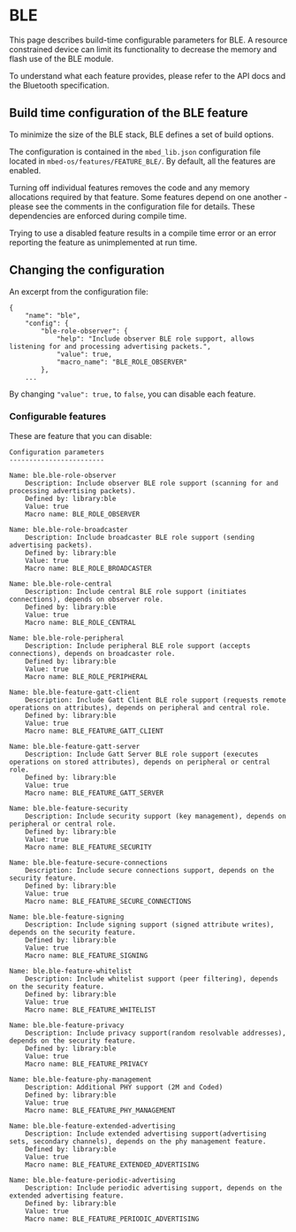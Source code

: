 <h1 id="configuration-ble">BLE</h1>

This page describes build-time configurable parameters for BLE. A resource constrained device can limit its functionality to decrease the memory and flash use of the BLE module. 

To understand what each feature provides, please refer to the API docs and the Bluetooth specification.

## Build time configuration of the BLE feature

To minimize the size of the BLE stack, BLE defines a set of build options.

The configuration is contained in the `mbed_lib.json` configuration file located in `mbed-os/features/FEATURE_BLE/`. By default, all the features are enabled.

Turning off individual features removes the code and any memory allocations required by that feature. Some features depend on one another - please see the comments in the configuration file for details. These dependencies are enforced during compile time.

Trying to use a disabled feature results in a compile time error or an error reporting the feature as unimplemented at run time.

## Changing the configuration

An excerpt from the configuration file:

```
{
    "name": "ble",
    "config": {
        "ble-role-observer": {
            "help": "Include observer BLE role support, allows listening for and processing advertising packets.",
            "value": true,
            "macro_name": "BLE_ROLE_OBSERVER"
        },
    ...
```

By changing `"value": true,` to `false`, you can disable each feature.

### Configurable features

These are feature that you can disable:

```
Configuration parameters
------------------------

Name: ble.ble-role-observer
    Description: Include observer BLE role support (scanning for and processing advertising packets).
    Defined by: library:ble
    Value: true
    Macro name: BLE_ROLE_OBSERVER
    
Name: ble.ble-role-broadcaster
    Description: Include broadcaster BLE role support (sending advertising packets).
    Defined by: library:ble
    Value: true
    Macro name: BLE_ROLE_BROADCASTER

Name: ble.ble-role-central
    Description: Include central BLE role support (initiates connections), depends on observer role.
    Defined by: library:ble
    Value: true
    Macro name: BLE_ROLE_CENTRAL

Name: ble.ble-role-peripheral
    Description: Include peripheral BLE role support (accepts connections), depends on broadcaster role.
    Defined by: library:ble
    Value: true
    Macro name: BLE_ROLE_PERIPHERAL

Name: ble.ble-feature-gatt-client
    Description: Include Gatt Client BLE role support (requests remote operations on attributes), depends on peripheral and central role.
    Defined by: library:ble
    Value: true
    Macro name: BLE_FEATURE_GATT_CLIENT

Name: ble.ble-feature-gatt-server
    Description: Include Gatt Server BLE role support (executes operations on stored attributes), depends on peripheral or central role.
    Defined by: library:ble
    Value: true
    Macro name: BLE_FEATURE_GATT_SERVER

Name: ble.ble-feature-security
    Description: Include security support (key management), depends on peripheral or central role.
    Defined by: library:ble
    Value: true
    Macro name: BLE_FEATURE_SECURITY

Name: ble.ble-feature-secure-connections
    Description: Include secure connections support, depends on the security feature.
    Defined by: library:ble
    Value: true
    Macro name: BLE_FEATURE_SECURE_CONNECTIONS

Name: ble.ble-feature-signing
    Description: Include signing support (signed attribute writes), depends on the security feature.
    Defined by: library:ble
    Value: true
    Macro name: BLE_FEATURE_SIGNING

Name: ble.ble-feature-whitelist
    Description: Include whitelist support (peer filtering), depends on the security feature.
    Defined by: library:ble
    Value: true
    Macro name: BLE_FEATURE_WHITELIST

Name: ble.ble-feature-privacy
    Description: Include privacy support(random resolvable addresses), depends on the security feature.
    Defined by: library:ble
    Value: true
    Macro name: BLE_FEATURE_PRIVACY

Name: ble.ble-feature-phy-management
    Description: Additional PHY support (2M and Coded)
    Defined by: library:ble
    Value: true
    Macro name: BLE_FEATURE_PHY_MANAGEMENT

Name: ble.ble-feature-extended-advertising
    Description: Include extended advertising support(advertising sets, secondary channels), depends on the phy management feature.
    Defined by: library:ble
    Value: true
    Macro name: BLE_FEATURE_EXTENDED_ADVERTISING

Name: ble.ble-feature-periodic-advertising
    Description: Include periodic advertising support, depends on the extended advertising feature.
    Defined by: library:ble
    Value: true
    Macro name: BLE_FEATURE_PERIODIC_ADVERTISING
        
```
